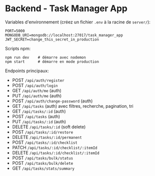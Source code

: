 # Backend - Task Manager App

Variables d'environnement (créez un fichier `.env` à la racine de `server/`):

```
PORT=5000
MONGODB_URI=mongodb://localhost:27017/task_manager_app
JWT_SECRET=change_this_secret_in_production
```

Scripts npm:

```
npm run dev    # démarre avec nodemon
npm start      # démarre en mode production
```

Endpoints principaux:
- POST `/api/auth/register`
- POST `/api/auth/login`
- GET `/api/auth/me` (auth)
- PUT `/api/auth/me` (auth)
- POST `/api/auth/change-password` (auth)
- GET `/api/tasks` (auth) avec filtres, recherche, pagination, tri
- GET `/api/tasks/:id` (auth)
- POST `/api/tasks` (auth)
- PUT `/api/tasks/:id` (auth)
- DELETE `/api/tasks/:id` (soft delete)
- POST `/api/tasks/:id/restore`
- DELETE `/api/tasks/:id/permanent`
- POST `/api/tasks/:id/checklist`
- PATCH `/api/tasks/:id/checklist/:itemId`
- DELETE `/api/tasks/:id/checklist/:itemId`
- POST `/api/tasks/bulk/status`
- POST `/api/tasks/bulk/delete`
- GET `/api/tasks/stats/summary`


